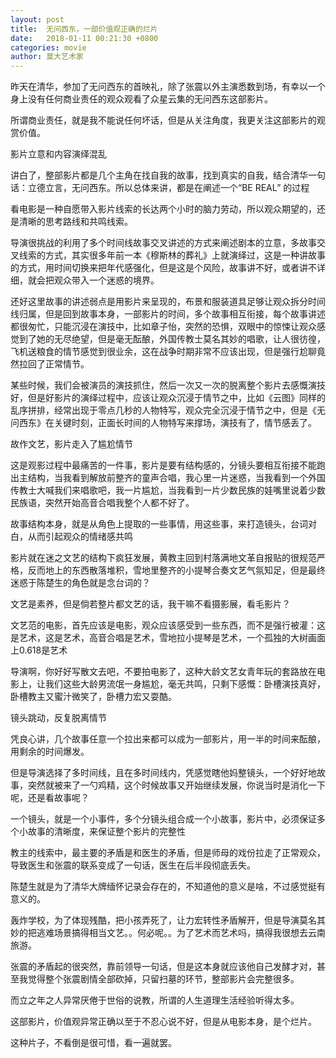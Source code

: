 ```yaml
---
layout: post
title:  无问西东，一部价值观正确的烂片
date:   2018-01-11 00:21:30 +0800
categories: movie 
author: 莫大艺术家
---
```


      

 昨天在清华，参加了无问西东的首映礼，除了张震以外主演悉数到场，有幸以一个身上没有任何商业责任的观众观看了众星云集的无问西东这部影片。

所谓商业责任，就是我不能说任何坏话，但是从关注角度，我更关注这部影片的观赏价值。


影片立意和内容演绎混乱


讲白了，整部影片都是几个主角在找自我的故事，找到真实的自我，结合清华一句话：立德立言，无问西东。所以总体来讲，都是在阐述一个“BE REAL” 的过程


看电影是一种自愿带入影片线索的长达两个小时的脑力劳动，所以观众期望的，还是清晰的思考路线和共鸣线索。


导演很挑战的利用了多个时间线故事交叉讲述的方式来阐述剧本的立意，多故事交叉线索的方式，其实很多年前一本《穆斯林的葬礼》上就演绎过，这是一种讲故事的方式，用时间切换来把年代感强化，但是这是个风险，故事讲不好，或者讲不详细，就会把观众带入一个迷惑的境界。


还好这里故事的讲述弱点是用影片来呈现的，布景和服装道具足够让观众拆分时间线归属，但是回到故事本身，一部影片的时间，多个故事相互衔接，每个故事讲述都很匆忙，只能沉浸在演技中，比如章子怡，突然的恐惧，双眼中的惊悚让观众感觉到了她的无尽绝望，但是毫无酝酿，外国传教士莫名其妙的唱歌，让人很彷徨，飞机送粮食的情节感觉到很业余，这在战争时期非常不应该出现，但是强行尬聊竟然拉回了正常情节。


某些时候，我们会被演员的演技抓住，然后一次又一次的脱离整个影片去感慨演技好，但是好影片的演绎过程中，应该让观众沉浸于情节之中，比如《云图》同样的乱序拼排，经常出现于零点几秒的人物特写，观众完全沉浸于情节之中，但是《无问西东》在关键时刻，正面长时间的人物特写来撑场，演技有了，情节感丢了。

故作文艺，影片走入了尴尬情节


这是观影过程中最痛苦的一件事，影片是要有结构感的，分镜头要相互衔接不能跑出主结构，当我看到解放前整齐的童声合唱，我心里一片迷惑，当我看到一个外国传教士大喊我们来唱歌吧，我一片尴尬，当我看到一片少数民族的娃嘴里说着少数民族语，突然开始高音合唱我整个人都不好了。

故事结构本身，就是从角色上提取的一些事情，用这些事，来打造镜头，台词对白，从而引起观众的情绪感共鸣


 影片就在迷之文艺的结构下疯狂发展，黄教主回到村落满地文革自报贴的很规范严格，反而地上的东西散落堆积，雪地里整齐的小提琴合奏文艺气氛知足，但是最终迷惑于陈楚生的角色就是念台词的？

文艺是素养，但是倘若整片都文艺的话，我干嘛不看摄影展，看毛影片？

文艺范的电影，首先应该是电影，观众应该感受到一些东西，而不是强行被灌：这是艺术，这是艺术，高音合唱是艺术，雪地拉小提琴是艺术，一个孤独的大树画面上0.618是艺术

导演啊，你好好写散文去吧，不要拍电影了，这种大龄文艺女青年玩的套路放在电影上，让我们这些大龄男流氓一身尴尬，毫无共鸣，只剩下感慨：卧槽演技真好，卧槽教主又蜜汁微笑了，卧槽力宏又耍酷。


镜头跳动，反复脱离情节


凭良心讲，几个故事任意一个拉出来都可以成为一部影片，用一半的时间来酝酿，用剩余的时间爆发。



但是导演选择了多时间线，且在多时间线内，凭感觉瞎他妈整镜头，一个好好地故事，突然就被来了一勺鸡精，这个时候故事又开始继续发展，你说当时是消化一下呢，还是看故事呢？


一个镜头，就是一个小事件，多个分镜头组合成一个小故事，影片中，必须保证多个小故事的清晰度，来保证整个影片的完整性


教主的线索中，最主要的矛盾是和医生的矛盾，但是师母的戏份拉走了正常观众，导致医生和张震的联系变成了一句话，医生在后半段彻底丢失。


陈楚生就是为了清华大牌缅怀记录会存在的，不知道他的意义是啥，不过感觉挺有意义的。

轰炸学校，为了体现残酷，把小孩弄死了，让力宏转性矛盾解开，但是导演莫名其妙的把逃难场景搞得相当文艺。。何必呢。。为了艺术而艺术吗，搞得我很想去云南旅游。

张震的矛盾起的很突然，靠前领导一句话，但是这本身就应该他自己发酵才对，甚至我觉得整个张震剧情全部砍掉，只留扫墓的环节，整部影片会完整很多。


 而立之年之人异常厌倦于世俗的说教，所谓的人生道理生活经验听得太多。

这部影片，价值观异常正确以至于不忍心说不好，但是从电影本身，是个烂片。


这种片子，不看倒是很可惜，看一遍就罢。



